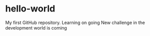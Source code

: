 # hello-world
My first GitHub repository. Learning on going
New challenge in the development world is coming
